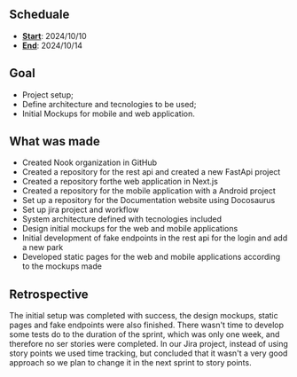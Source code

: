 
## Scheduale

- <ins>__Start__</ins>: 2024/10/10
- <ins>__End__</ins>: 2024/10/14

## Goal

- Project setup;
- Define architecture and tecnologies to be used;
- Initial Mockups for mobile and web application.

## What was made

- Created Nook organization in GitHub
- Created a repository for the rest api and created a new FastApi project
- Created a repository forthe web application in Next.js
- Created a repository for the mobile application with a Android project
- Set up a repository for the Documentation website using Docosaurus
- Set up jira project and workflow
- System architecture defined with tecnologies included
- Design initial mockups for the web and mobile applications
- Initial development of fake endpoints in the rest api for the login and add a new park
- Developed static pages for the web and mobile applications according to the mockups made

## Retrospective

The initial setup was completed with success, the design mockups, static pages and fake endpoints were also finished. 
There wasn't time to develop some tests do to the duration of the sprint, which was only one week, and therefore no ser stories were completed. In our Jira project, instead of using story points we used time tracking, but concluded that it wasn't a very good approach so we plan to change it in the next sprint to story points.
